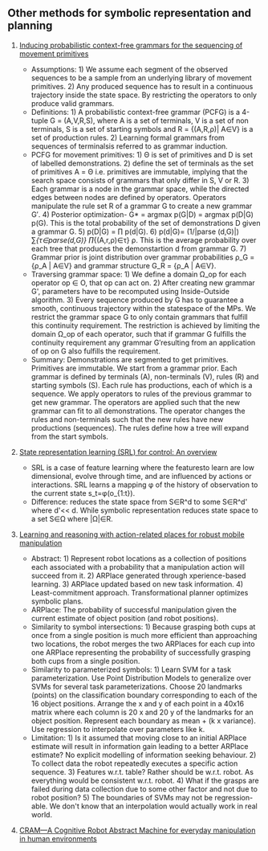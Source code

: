 ## Other methods for symbolic representation and planning
1. [Inducing probabilistic context-free grammars for the sequencing of movement primitives](https://ieeexplore.ieee.org/stamp/stamp.jsp?arnumber=8460190)
	- Assumptions: 1) We assume each segment of the observed sequences to be a sample from an underlying library of movement primitives. 2) Any produced sequence has to result in a continuous trajectory inside the state space. By restricting the operators to only produce valid grammars.
	- Definitions: 1) A probabilistic context-free grammar (PCFG) is a 4-tuple G = (A,V,R,S), where A is a set of terminals, V is a set of non terminals, S is a set of starting symbols and R = {(A,R,ρ)| A∈V} is a set of production rules. 2) Learning formal grammars from sequences of terminalsis referred to as grammar induction.
	- PCFG for movement primitives: 1) Θ is set of primitives and D is set of labelled demonstrations. 2) define the set of terminals as the set of primitives A = Θ i.e. primitives are immutable, implying that the search space consists of grammars that only differ in S, V or R. 3) Each grammar is a node in the grammar space, while the directed edges between nodes are defined by operators. Operators manipulate the rule set R of a grammar G to create a new grammar G′. 4) Posterior optimization- G* = argmax p(G|D) = argmax p(D|G) p(G). This is the total probability of the set of demonstrations D given a grammar G. 5) p(D|G) = ∏ p(d|G). 6) p(d|G)= (1/|parse (d,G)|) ∑_{τ∈parse(d,G)} ∏_{(A,r,ρ)∈τ} ρ. This is the average probability over each tree that produces the demonstartion d from grammar G. 7) Grammar prior is joint distribution over grammar probabilities ρ_G = {ρ_A | A∈V} and grammar structure G_R = {ρ_A | A∈V}. 
	- Traversing grammar space: 1) We define a domain Ω_op for each operator op ∈ O, that op can act on. 2) After creating new grammar G', parameters have to be recomputed using Inside-Outside algorithm. 3) Every sequence produced by G has to guarantee a smooth, continuous trajectory within the statespace of the MPs. We restrict the grammar space G to only contain grammars that fulfill this continuity requirement. The restriction is achieved by limiting the domain Ω_op of each operator, such that if grammar G fulfills the continuity requirement any grammar G′resulting from an application of op on G also fulfills the requirement.
	- Summary: Demonstrations are segmented to get primitives. Primitives are immutable. We start from a grammar prior. Each grammar is defined by terminals (A), non-terminals (V), rules (R) and starting symbols (S). Each rule has productions, each of which is a sequence. We apply operators to rules of the previous grammar to get new grammar. The operators are applied such that the new grammar can fit to all demonstrations. The operator changes the rules and non-terminals such that the new rules have new productions (sequences). The rules define how a tree will expand from the start symbols.

1. [State representation learning (SRL) for control: An overview](https://arxiv.org/pdf/1802.04181.pdf)
	- SRL is a case of feature learning where the featuresto learn are low dimensional, evolve through time, and are influenced by actions or interactions. SRL learns a mapping φ of the history of observation to the current state s_t=φ(o_{1:t}). 
	- Difference: reduces the state space from S∈R^d to some S∈R^d' where d'<< d. While symbolic representation reduces state space to a set S∈Ω where |Ω|∈R.

1. [Learning and reasoning with action-related places for robust mobile manipulation](https://www.jair.org/index.php/jair/article/download/10744/25663)
	- Abstract: 1) Represent robot locations as a collection of positions each associated with a probability that a manipulation action will succeed from it. 2) ARPlace generated through xperience-based learning. 3) ARPlace updated based on new task information. 4) Least-commitment approach. Transformational planner optimizes symbolic plans.
	- ARPlace: The probability of successful manipulation given the current estimate of object position (and robot positions).
	- Similarity to symbol intersections: 1) Because grasping both cups at once from a single position is much more efficient than approaching two locations, the robot merges the two ARPlaces for each cup into one ARPlace representing the probability of successfully grasping both cups from a single position.
	- Similarity to parameterized symbols: 1) Learn SVM for a task parameterization. Use Point Distribution Models to generalize over SVMs for several task parameterizations. Choose 20 landmarks (points) on the classification boundary corresponding to each of the 16 object positions. Arrange the x and y of each point in a 40x16 matrix where each column is 20 x and 20 y of the landmarks for an object position. Represent each boundary as mean + (k x variance). Use regression to interpolate over parameters like k.
	- Limitation: 1) Is it assumed that moving close to an initial ARPlace estimate will result in information gain leading to a better ARPlace estimate? No explicit modelling of information seeking behaviour. 2) To collect data the robot repeatedly executes a specific action sequence. 3) Features w.r.t. table? Rather should be w.r.t. robot. As everything would be consistent w.r.t. robot. 4) What if the grasps are failed during data collection due to some other factor and not due to robot position? 5) The boundaries of SVMs may not be regression-able. We don't know that an interpolation would actually work in real world.

1. [CRAM—A Cognitive Robot Abstract Machine for everyday manipulation in human environments](https://ieeexplore.ieee.org/stamp/stamp.jsp?arnumber=5650146)
